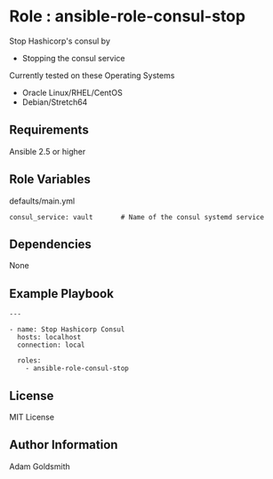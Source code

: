 Role : ansible-role-consul-stop
===============================

Stop Hashicorp's consul by
* Stopping the consul service

Currently tested on these Operating Systems
* Oracle Linux/RHEL/CentOS
* Debian/Stretch64

Requirements
------------

Ansible 2.5 or higher

Role Variables
--------------

defaults/main.yml
```
consul_service: vault		# Name of the consul systemd service
```

Dependencies
------------

None

Example Playbook
----------------

```
---

- name: Stop Hashicorp Consul
  hosts: localhost
  connection: local

  roles:
    - ansible-role-consul-stop
```

License
-------

MIT License

Author Information
------------------

Adam Goldsmith

